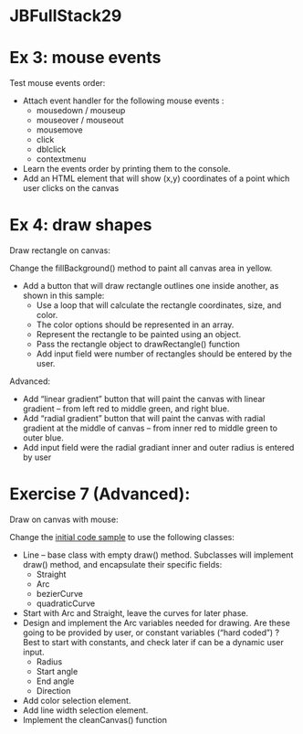 # JBFullStack29

# Ex 3: mouse events

Test mouse events order:

- Attach event handler for the following mouse events :
  - mousedown / mouseup 
  - mouseover / mouseout
  - mousemove
  - click
  - dblclick
  - contextmenu
- Learn the events order by printing them to the console.
- Add an HTML element that will show (x,y) coordinates of a point which user clicks on the canvas

# Ex 4: draw shapes

Draw rectangle on canvas:

Change the fillBackground() method to paint all canvas area in yellow.

- Add a button that will draw rectangle outlines one inside another, as shown in this sample:
  - Use a loop that will calculate the rectangle coordinates, size, and color. 
  - The color options should be represented in an array.
  - Represent the rectangle to be painted using an object.
  - Pass the rectangle object to drawRectangle() function
  - Add input field were number of rectangles should be entered by the user.

Advanced: 

- Add “linear gradient” button that will paint the canvas with linear gradient – from left red to middle green, and right blue.
- Add “radial gradient” button that will paint the canvas with radial gradient at the middle of canvas – from inner red to middle green to outer blue. 
- Add input field were the radial gradiant inner and outer radius is entered by user


# Exercise 7 (Advanced):

Draw on canvas with mouse:

Change the [initial code sample](canvas_draw_with_mouse.html) to use the following classes:
- Line – base class with empty draw() method. Subclasses will implement draw() method, and encapsulate their specific fields:
  - Straight
  - Arc
  - bezierCurve
  - quadraticCurve
- Start with Arc and Straight, leave the curves for later phase.
- Design and implement the Arc variables needed for drawing. Are these going to be provided by user, or constant variables (“hard coded”) ? Best to start with constants, and check later if can be a dynamic user input.
  - Radius
  - Start angle
  - End angle
  - Direction
- Add color selection element.
- Add line width selection element.
- Implement the cleanCanvas() function
